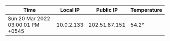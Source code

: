 | Time     | Local IP | Public IP | Temperature |
| ----------- | ----------- | ----------- | ----------- |
| Sun 20 Mar 2022 03:00:01 PM +0545      | 10.0.2.133     | 202.51.87.151  | 54.2° |
